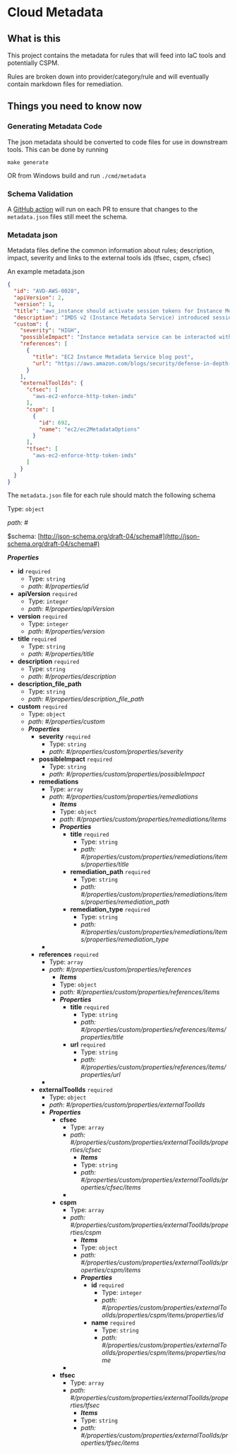# Cloud Metadata

## What is this

This project contains the metadata for rules that will feed into IaC tools and potentially CSPM.

Rules are broken down into provider/category/rule and will eventually contain markdown files for remediation.

## Things you need to know now

### Generating Metadata Code

The json metadata should be converted to code files for use in downstream tools. This can be done by running

```shell
make generate
```

OR from Windows build and run `./cmd/metadata`

### Schema Validation

A [GitHub action](.github/workflows/validate_metadata.yaml) will run on each PR to ensure that changes to the `metadata.json` files still meet the schema.

### Metadata json

Metadata files define the common information about rules; description, impact, severity and links to the external tools ids (tfsec, cspm, cfsec)

An example metadata.json

```json
{
  "id": "AVD-AWS-0028",
  "apiVersion": 2,
  "version": 1,
  "title": "aws_instance should activate session tokens for Instance Metadata Service.",
  "description": "IMDS v2 (Instance Metadata Service) introduced session authentication tokens which improve security when talking to IMDS.\nBy default eaws_instance resource sets IMDS session auth tokens to be optional. \nTo fully protect IMDS you need to enable session tokens by using metadata_options block and its http_tokens variable set to required.",
  "custom": {
    "severity": "HIGH",
    "possibleImpact": "Instance metadata service can be interacted with freely",
    "references": [
      {
        "title": "EC2 Instance Metadata Service blog post",
        "url": "https://aws.amazon.com/blogs/security/defense-in-depth-open-firewalls-reverse-proxies-ssrf-vulnerabilities-ec2-instance-metadata-service"
      }
    ],
    "externalToolIds": {
      "cfsec": [
        "aws-ec2-enforce-http-token-imds"
      ],
      "cspm": [
        {
          "id": 692,
          "name": "ec2/ec2MetadataOptions"
        }
      ],
      "tfsec": [
        "aws-ec2-enforce-http-token-imds"
      ]
    }
  }
}
```

The `metadata.json` file for each rule should match the following schema

Type: `object`

<i id="#">path: #</i>

&#36;schema: [http://json-schema.org/draft-04/schema#](http://json-schema.org/draft-04/schema#)

**_Properties_**

 - <b id="#/properties/id">id</b> `required`
	 - Type: `string`
	 - <i id="#/properties/id">path: #/properties/id</i>
 - <b id="#/properties/apiVersion">apiVersion</b> `required`
	 - Type: `integer`
	 - <i id="#/properties/apiVersion">path: #/properties/apiVersion</i>
 - <b id="#/properties/version">version</b> `required`
	 - Type: `integer`
	 - <i id="#/properties/version">path: #/properties/version</i>
 - <b id="#/properties/title">title</b> `required`
	 - Type: `string`
	 - <i id="#/properties/title">path: #/properties/title</i>
 - <b id="#/properties/description">description</b> `required`
	 - Type: `string`
	 - <i id="#/properties/description">path: #/properties/description</i>
 - <b id="#/properties/description_file_path">description_file_path</b>
	 - Type: `string`
	 - <i id="#/properties/description_file_path">path: #/properties/description_file_path</i>
 - <b id="#/properties/custom">custom</b> `required`
	 - Type: `object`
	 - <i id="#/properties/custom">path: #/properties/custom</i>
	 - **_Properties_**
		 - <b id="#/properties/custom/properties/severity">severity</b> `required`
			 - Type: `string`
			 - <i id="#/properties/custom/properties/severity">path: #/properties/custom/properties/severity</i>
		 - <b id="#/properties/custom/properties/possibleImpact">possibleImpact</b> `required`
			 - Type: `string`
			 - <i id="#/properties/custom/properties/possibleImpact">path: #/properties/custom/properties/possibleImpact</i>
		 - <b id="#/properties/custom/properties/remediations">remediations</b>
			 - Type: `array`
			 - <i id="#/properties/custom/properties/remediations">path: #/properties/custom/properties/remediations</i>
				 - **_Items_**
				 - Type: `object`
				 - <i id="#/properties/custom/properties/remediations/items">path: #/properties/custom/properties/remediations/items</i>
				 - **_Properties_**
					 - <b id="#/properties/custom/properties/remediations/items/properties/title">title</b> `required`
						 - Type: `string`
						 - <i id="#/properties/custom/properties/remediations/items/properties/title">path: #/properties/custom/properties/remediations/items/properties/title</i>
					 - <b id="#/properties/custom/properties/remediations/items/properties/remediation_path">remediation_path</b> `required`
						 - Type: `string`
						 - <i id="#/properties/custom/properties/remediations/items/properties/remediation_path">path: #/properties/custom/properties/remediations/items/properties/remediation_path</i>
					 - <b id="#/properties/custom/properties/remediations/items/properties/remediation_type">remediation_type</b> `required`
						 - Type: `string`
						 - <i id="#/properties/custom/properties/remediations/items/properties/remediation_type">path: #/properties/custom/properties/remediations/items/properties/remediation_type</i>
			 - 
		 - <b id="#/properties/custom/properties/references">references</b> `required`
			 - Type: `array`
			 - <i id="#/properties/custom/properties/references">path: #/properties/custom/properties/references</i>
				 - **_Items_**
				 - Type: `object`
				 - <i id="#/properties/custom/properties/references/items">path: #/properties/custom/properties/references/items</i>
				 - **_Properties_**
					 - <b id="#/properties/custom/properties/references/items/properties/title">title</b> `required`
						 - Type: `string`
						 - <i id="#/properties/custom/properties/references/items/properties/title">path: #/properties/custom/properties/references/items/properties/title</i>
					 - <b id="#/properties/custom/properties/references/items/properties/url">url</b> `required`
						 - Type: `string`
						 - <i id="#/properties/custom/properties/references/items/properties/url">path: #/properties/custom/properties/references/items/properties/url</i>
			 - 
		 - <b id="#/properties/custom/properties/externalToolIds">externalToolIds</b> `required`
			 - Type: `object`
			 - <i id="#/properties/custom/properties/externalToolIds">path: #/properties/custom/properties/externalToolIds</i>
			 - **_Properties_**
				 - <b id="#/properties/custom/properties/externalToolIds/properties/cfsec">cfsec</b>
					 - Type: `array`
					 - <i id="#/properties/custom/properties/externalToolIds/properties/cfsec">path: #/properties/custom/properties/externalToolIds/properties/cfsec</i>
						 - **_Items_**
						 - Type: `string`
						 - <i id="#/properties/custom/properties/externalToolIds/properties/cfsec/items">path: #/properties/custom/properties/externalToolIds/properties/cfsec/items</i>
					 - 
				 - <b id="#/properties/custom/properties/externalToolIds/properties/cspm">cspm</b>
					 - Type: `array`
					 - <i id="#/properties/custom/properties/externalToolIds/properties/cspm">path: #/properties/custom/properties/externalToolIds/properties/cspm</i>
						 - **_Items_**
						 - Type: `object`
						 - <i id="#/properties/custom/properties/externalToolIds/properties/cspm/items">path: #/properties/custom/properties/externalToolIds/properties/cspm/items</i>
						 - **_Properties_**
							 - <b id="#/properties/custom/properties/externalToolIds/properties/cspm/items/properties/id">id</b> `required`
								 - Type: `integer`
								 - <i id="#/properties/custom/properties/externalToolIds/properties/cspm/items/properties/id">path: #/properties/custom/properties/externalToolIds/properties/cspm/items/properties/id</i>
							 - <b id="#/properties/custom/properties/externalToolIds/properties/cspm/items/properties/name">name</b> `required`
								 - Type: `string`
								 - <i id="#/properties/custom/properties/externalToolIds/properties/cspm/items/properties/name">path: #/properties/custom/properties/externalToolIds/properties/cspm/items/properties/name</i>
					 - 
				 - <b id="#/properties/custom/properties/externalToolIds/properties/tfsec">tfsec</b>
					 - Type: `array`
					 - <i id="#/properties/custom/properties/externalToolIds/properties/tfsec">path: #/properties/custom/properties/externalToolIds/properties/tfsec</i>
						 - **_Items_**
						 - Type: `string`
						 - <i id="#/properties/custom/properties/externalToolIds/properties/tfsec/items">path: #/properties/custom/properties/externalToolIds/properties/tfsec/items</i>
